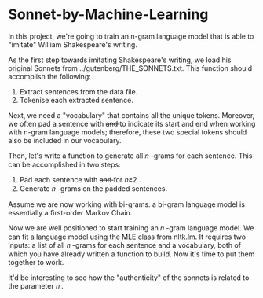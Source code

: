 # Sonnet-by-Machine-Learning
In this project,  we're going to train an n-gram language model that is able to "imitate" William Shakespeare's writing.

As the first step towards imitating Shakespeare's writing, we load his original Sonnets from ../gutenberg/THE_SONNETS.txt. This function should accomplish the following:
  1) Extract sentences from the data file.
  2) Tokenise each extracted sentence. 

Next, we need a "vocabulary" that contains all the unique tokens. Moreover, we often pad a sentence with <s> and </s> to indicate its start and end when working with n-gram language models; therefore, these two special tokens should also be included in our vocabulary.

Then, let's write a function to generate all  𝑛 -grams for each sentence. This can be accomplished in two steps:
  1) Pad each sentence with <s> and </s> for  𝑛≥2 . 
  2) Generate  𝑛 -grams on the padded sentences.

Assume we are now working with bi-grams. a bi-gram language model is essentially a first-order Markov Chain.

Now we are well positioned to start training an  𝑛 -gram language model. We can fit a language model using the MLE class from nltk.lm. It requires two inputs: a list of all  𝑛 -grams for each sentence and a vocabulary, both of which you have already written a function to build. Now it's time to put them together to work.

It'd be interesting to see how the "authenticity" of the sonnets is related to the parameter  𝑛 .
